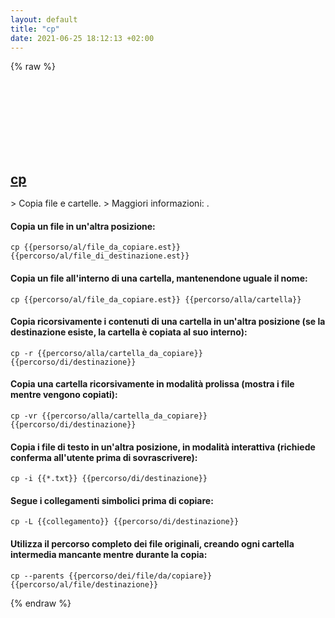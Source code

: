 ```yaml
---
layout: default
title: "cp"
date: 2021-06-25 18:12:13 +02:00
---
```

{% raw %}
<h2 id="cp">
  <a href="/it/linux/cp.html">cp</a> <a href="#cp"><svg class="icon">
    <use href="/assets/images/unicode_sprite.svg#link" />
  </svg></a>
</h2>
> Copia file e cartelle.
> Maggiori informazioni: <https://www.gnu.org/software/coreutils/cp>.

#### Copia un file in un'altra posizione:
```shell
cp {{persorso/al/file_da_copiare.est}} {{percorso/al/file_di_destinazione.est}}
```
#### Copia un file all'interno di una cartella, mantenendone uguale il nome:
```shell
cp {{percorso/al/file_da_copiare.est}} {{percorso/alla/cartella}}
```
#### Copia ricorsivamente i contenuti di una cartella in un'altra posizione (se la destinazione esiste, la cartella è copiata al suo interno):
```shell
cp -r {{percorso/alla/cartella_da_copiare}} {{percorso/di/destinazione}}
```
#### Copia una cartella ricorsivamente in modalità prolissa (mostra i file mentre vengono copiati):
```shell
cp -vr {{percorso/alla/cartella_da_copiare}} {{percorso/di/destinazione}}
```
#### Copia i file di testo in un'altra posizione, in modalità interattiva (richiede conferma all'utente prima di sovrascrivere):
```shell
cp -i {{*.txt}} {{percorso/di/destinazione}}
```
#### Segue i collegamenti simbolici prima di copiare:
```shell
cp -L {{collegamento}} {{percorso/di/destinazione}}
```
#### Utilizza il percorso completo dei file originali, creando ogni cartella intermedia mancante mentre durante la copia:
```shell
cp --parents {{percorso/dei/file/da/copiare}} {{percorso/al/file/destinazione}}
```
{% endraw %}